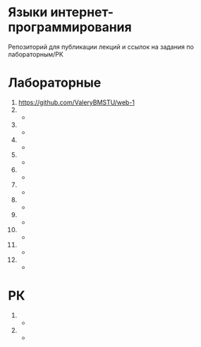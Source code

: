 # Языки интернет-программирования
Репозиторий для публикации лекций и ссылок на задания по лабораторным/РК
# Лабораторные
1. https://github.com/ValeryBMSTU/web-1
2. -
3. -
4. -
5. -
6. -
7. -
8. -
9. -
10. -
11. -
12. -
# РК
1. -
2. -
